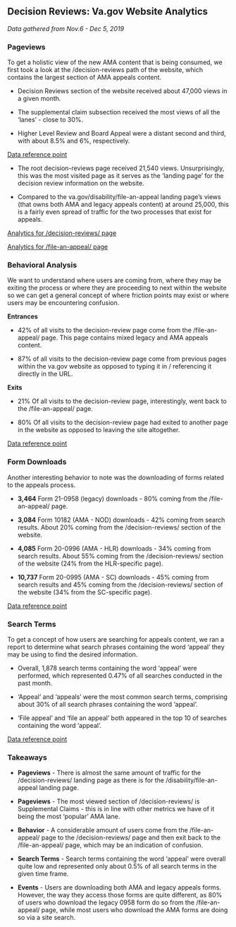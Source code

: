 ## Decision Reviews: Va.gov Website Analytics

_Data gathered from Nov.6 - Dec 5, 2019_


### Pageviews

To get a holistic view of the new AMA content that is being consumed, we first took a look at the /decision-reviews path of the website, which contains the largest section of AMA appeals content.

- Decision Reviews section of the website received about 47,000 views in a given month.

- The supplemental claim subsection received the most views of all the ‘lanes’ - close to 30%.

- Higher Level Review and Board Appeal were a distant second and third, with about 8.5% and 6%, respectively.

[Data reference point](https://analytics.google.com/analytics/web/#/report/content-drilldown/a50123418w177519031p176188361/_u.date00=20191106&_u.date01=20191205&explorer-table.plotKeys=%5B%5D&_r.drilldown=analytics.pagePathLevel1:www.va.gov~2F,analytics.pagePathLevel2:~2Fdecision-reviews~2F/)


- The root decision-reviews page received 21,540 views. Unsurprisingly, this was the most visited page as it serves as the ‘landing page’ for the decision review information on the website.

- Compared to the va.gov/disability/file-an-appeal landing page’s views  (that owns both AMA and legacy appeals content) at around 25,000, this is a fairly even spread of traffic for the two processes that exist for appeals.


[Analytics for /decision-reviews/ page](https://analytics.google.com/analytics/web/#/report/content-drilldown/a50123418w177519031p176188361/_u.date00=20191106&_u.date01=20191205&explorer-table.plotKeys=%5B%5D&_r.drilldown=analytics.pagePathLevel1:www.va.gov~2F,analytics.pagePathLevel2:~2Fdecision-reviews~2F/)

[Analytics for /file-an-appeal/ page](https://analytics.google.com/analytics/web/#/report/content-pages/a50123418w177519031p176188361/_u.date00=20191106&_u.date01=20191205&explorer-table.filter=file-an-appeal&explorer-table.plotKeys=%5B%5D/)

### Behavioral Analysis

We want to understand where users are coming from, where they may be exiting the process or where they are proceeding to next within the website so we can get a general concept of where friction points may exist or where users may be encountering confusion.

**Entrances**

- 42% of all visits to the decision-review page come from the /file-an-appeal/ page. This page contains mixed legacy and AMA appeals content.

- 87% of all visits to the decision-review page come from previous pages within the va.gov website as opposed to typing it in / referencing it directly in the URL.

**Exits**

- 21% Of all visits to the decision-review page, interestingly, went back to the /file-an-appeal/ page.

- 80% Of all visits to the decision-review page had exited to another page in the website as opposed to leaving the site altogether.



[Data reference point](https://analytics.google.com/analytics/web/#/report/content-pages/a50123418w177519031p176188361/_u.date00=20191106&_u.date01=20191205&explorer-table.filter=~2Fdecision-reviews~2Findex.html&explorer-table.plotKeys=%5B%5D&_r.tabId=navigationsummary&_r.drilldown=analytics.pagePath:www.va.gov~2Fdecision-reviews~2F&navigationsummary-keySelector.searchTerm=decision-reviews/)


### Form Downloads

Another interesting behavior to note was the downloading of forms related to the appeals process. 


- **3,464** Form 21-0958 (legacy) downloads - 80% coming from the /file-an-appeal/ page.

- **3,084** Form 10182 (AMA - NOD) downloads - 42% coming from search results. About 20% coming from the /decision-reviews/ section of the website.

- **4,085** Form 20-0996  (AMA - HLR) downloads - 34% coming from search results. About 55% coming from the /decision-reviews/ section of the website (24% from the HLR-specific page).

- **10,737** Form 20-0995  (AMA - SC) downloads - 45% coming from search results and 45% coming from the /decision-reviews/ section of the website (34% from the SC-specific page).



[Data reference point](https://analytics.google.com/analytics/web/#/report/content-event-events/a50123418w177519031p176188361/_u.date00=20191106&_u.date01=20191205&explorer-segmentExplorer.segmentId=analytics.eventAction&explorer-table.plotKeys=%5B%5D&explorer-table.advFilter=%5B%5B0,%22analytics.eventAction%22,%22RE%22,%220995%22,0%5D%5D&explorer-table.secSegmentId=analytics.pagePath/)

### Search Terms

To get a concept of how users are searching for appeals content, we ran a report to determine what search phrases containing the word ‘appeal’ they may be using to find the desired information.


- Overall, 1,878 search terms containing the word ‘appeal’ were performed, which represented 0.47% of all searches conducted in the past month. 

- ‘Appeal’ and ‘appeals’ were the most common search terms, comprising about 30% of all search phrases containing the word ‘appeal’.

- ‘File appeal’ and ‘file an appeal’ both appeared in the top 10 of searches containing the word ‘appeal’.



[Data reference point](https://analytics.google.com/analytics/web/#/report/content-site-search-search-terms/a50123418w177519031p176188361/_u.date00=20191106&_u.date01=20191205&explorer-table.filter=appeal&explorer-table.plotKeys=%5B%5D/)

### Takeaways


- **Pageviews** - There is almost the same amount of traffic for the /decision-reviews/ landing page as there is for the /disability/file-an-appeal landing page.

- **Pageviews** - The most viewed section of /decision-reviews/ is Supplemental Claims - this is in line with other metrics we have of it being the most ‘popular’ AMA lane.

- **Behavior** - A considerable amount of users come from the /file-an-appeal/ page to the /decision-reviews/ page and then exit back to the /file-an-appeal/ page, which may be an indication of confusion.

- **Search Terms** - Search terms containing the word ‘appeal’ were overall quite low and represented only about 0.5% of all search terms in the given time frame.

- **Events** - Users are downloading both AMA and legacy appeals forms. However, the way they access those forms are quite different, as 80% of users who download the legacy 0958 form do so from the /file-an-appeal/ page, while most users who download the AMA forms are doing so via a site search.
